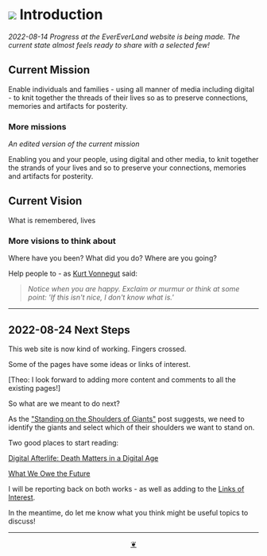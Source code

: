# [![](https://pushme-pullyou.github.io/tootoo-2022/assets/icons/mark-github.svg )]( https://github.com/evereverland/2022/blob/main/pages/introduction.md "Source code on GitHub" ) Introduction

_2022-08-14 Progress at the EverEverLand website is being made. The current state almost feels ready to share with a selected few!_


## Current Mission

Enable individuals and families - using all manner of media including digital - to knit together the threads of their lives so as to preserve connections, memories and artifacts for posterity.

### More missions

_An edited version of the current mission_

Enabling you and your people, using digital and other media, to knit together the strands of your lives and so to preserve your connections, memories and artifacts for posterity.


## Current Vision

What is remembered, lives

### More visions to think about

Where have you been? What did you do? Where are you going?

Help people to - as [Kurt Vonnegut]( https://en.wikipedia.org/wiki/Kurt_Vonnegut ) said:

>_Notice when you are happy. Exclaim or murmur or think at some point: 'If this isn't nice, I don't know what is.'_

***

## 2022-08-24 Next Steps

This web site is now kind of working. Fingers crossed.

Some of the pages have some ideas or links of interest.

[Theo: I look forward to adding more content and comments to all the existing pages!]

So what are we meant to do next?

As the ["Standing on the Shoulders of Giants"]( #journal/2022-08-12-standing-on-the-shoulders-of-giants.md ) post suggests, we need to identify the giants and select which of their shoulders we want to stand on.

Two good places to start reading:

[Digital Afterlife: Death Matters in a Digital Age]( https://www.amazon.com/Digital-Afterlife-Artificial-Intelligence-Robotics-ebook/dp/B07Z6PBZCL )

[What We Owe the Future]( https://en.wikipedia.org/wiki/What_We_Owe_the_Future )

I will be reporting back on both works - as well as adding to the [Links of Interest]( #pages/links-of-interest.md ).

In the meantime, do let me know what you think might be useful topics to discuss!


***

<center title="Hello! Click me to go up to the top" ><a class=aDingbat href=javascript:window.scrollTo(0,0);> ❦ </a></center>
